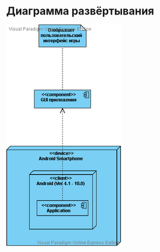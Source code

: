 # Диаграмма развёртывания

![Диаграмма классов](https://github.com/Shalimo/Monster-Traffic/blob/master/%D0%94%D0%B8%D0%B0%D0%B3%D1%80%D0%B0%D0%BC%D0%BC%D1%8B/Deployment/Deployment%20diagram.png)

